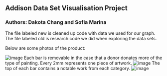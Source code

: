 ## Addison Data Set Visualisation Project
### Authors: Dakota Chang and Sofia Marina

The file labeled new is cleaned up code with data we used for our graph. The file labeled old is research code we did when exploring the data sets.

Below are some photos of the product:

![image](https://user-images.githubusercontent.com/75720726/146402295-7c498c91-9578-47f5-9f9e-ef49b6054ec2.png)
Each bar is removable in the case that a donor donates more of the type of painting. Every 2mm represents one piece of artwork.
![image](https://user-images.githubusercontent.com/75720726/146402469-098b83fd-bc71-4290-a3f4-cbc0a2a74e31.png)
The top of each bar contains a notable work from each category.
![image](https://user-images.githubusercontent.com/75720726/146402510-46f7c734-0f48-4e0b-9032-790b7afbc286.png)
